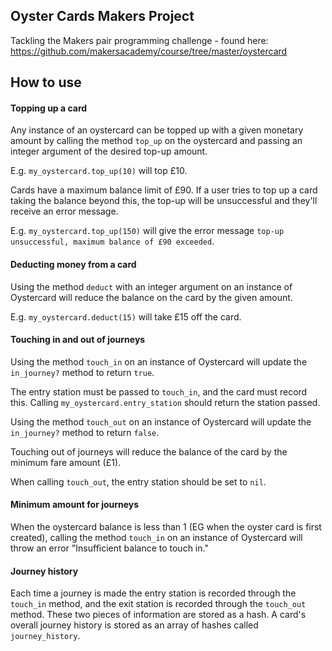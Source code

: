 ## Oyster Cards Makers Project

Tackling the Makers pair programming challenge - found here: https://github.com/makersacademy/course/tree/master/oystercard


## How to use

#### Topping up a card

Any instance of an oystercard can be topped up with a given monetary amount by calling the method `top_up` on the oystercard and passing an integer argument of the desired top-up amount.

E.g. `my_oystercard.top_up(10)` will top £10.

Cards have a maximum balance limit of £90. If a user tries to top up a card taking the balance beyond this, the top-up will be unsuccessful and they'll receive an error message.

E.g. `my_oystercard.top_up(150)` will give the error message `top-up unsuccessful, maximum balance of £90 exceeded`.

#### Deducting money from a card

Using the method `deduct` with an integer argument on an instance of Oystercard will reduce the balance on the card by the given amount.

E.g. `my_oystercard.deduct(15)` will take £15 off the card.

#### Touching in and out of journeys

Using the method `touch_in` on an instance of Oystercard will update the `in_journey?` method to return `true`.

The entry station must be passed to `touch_in`, and the card must record this. Calling `my_oystercard.entry_station` should return the station passed.

Using the method `touch_out` on an instance of Oystercard will update the `in_journey?` method to return `false`.

Touching out of journeys will reduce the balance of the card by the minimum fare amount (£1).

When calling `touch_out`, the entry station should be set to `nil`.

#### Minimum amount for journeys

When the oystercard balance is less than 1 (EG when the oyster card is first created), calling the method `touch_in` on an instance of Oystercard will throw an error "Insufficient balance to touch in."

#### Journey history

Each time a journey is made the entry station is recorded through the `touch_in` method, and the exit station is recorded through the `touch_out` method. These two pieces of information are stored as a hash. A card's overall journey history is stored as an array of hashes called `journey_history`.
